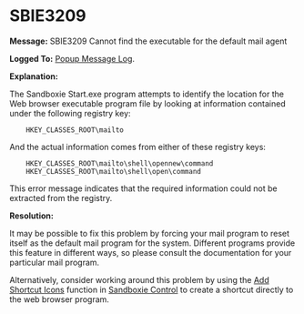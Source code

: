 # SBIE3209


**Message:** SBIE3209 Cannot find the executable for the default mail agent

**Logged To:** [Popup Message Log](PopupMessageLog.md).

**Explanation:**

The Sandboxie Start.exe program attempts to identify the location for the Web browser executable program file by looking at information contained under the following registry key:
```
    HKEY_CLASSES_ROOT\mailto
```

And the actual information comes from either of these registry keys:
```
    HKEY_CLASSES_ROOT\mailto\shell\opennew\command
    HKEY_CLASSES_ROOT\mailto\shell\open\command
```

This error message indicates that the required information could not be extracted from the registry.

**Resolution:**

It may be possible to fix this problem by forcing your mail program to reset itself as the default mail program for the system. Different programs provide this feature in different ways, so please consult the documentation for your particular mail program.

Alternatively, consider working around this problem by using the [Add Shortcut Icons](ConfigureMenu#shell) function in [Sandboxie Control](SandboxieControl.md) to create a shortcut directly to the web browser program.
